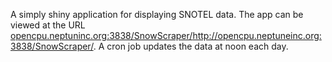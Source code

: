 A simply shiny application for displaying SNOTEL data.
The app can be viewed at the URL [opencpu.neptuninc.org:3838/SnowScraper/](http://opencpu.neptuneinc.org:3838/SnowScraper/)http://opencpu.neptuneinc.org:3838/SnowScraper/.
A cron job updates the data at noon each day.
